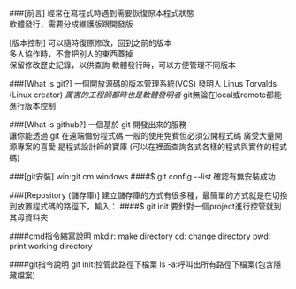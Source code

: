###[前言]
經常在寫程式時遇到需要恢復原本程式狀態      
軟體發⾏，需要分成維護版跟開發版



[版本控制]
可以隨時復原修改，回到之前的版本  
多⼈協作時，不會把別⼈的東⻄蓋掉  
保留修改歷史記錄，以供查詢
軟體發⾏時，可以⽅便管理不同版本



###[What is git?]
一個開放源碼的版本管理系統(VCS)
發明⼈ Linus Torvalds (Linux creator)
*厲害的工程師都時也是軟體發明者*
git無論在local或remote都能進行版本控制

###[What is github?]
一個基於 git 開發出來的服務  
讓你能透過 git 在遠端備份程式碼
一般的使用免費但必須公開程式碼
廣受大量開源專案的喜愛
是程式設計師的寶庫 (可以在裡面查詢各式各樣的程式與實作的程式碼)

###[git安裝]
win:git cm windows
####$ git config --list 確認有無安裝成功

###[Repository (儲存庫)]
建立儲存庫的方式有很多種，最簡單的方式就是在切換到放置程式碼的路徑下，輸入：
####$ git init
要針對一個project進行控管就到其母資料夾

####cmd指令縮寫說明
mkdir: make directory
cd: change directory
pwd: print working directory

####git指令說明
git init:控管此路徑下檔案
ls -a:呼叫出所有路徑下檔案(包含隱藏檔案)









